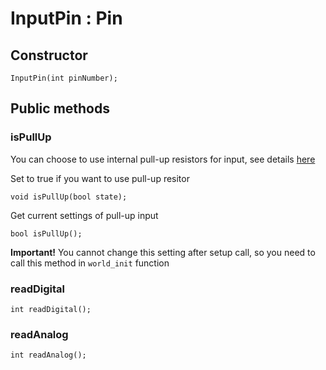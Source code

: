 # InputPin : Pin

## Constructor

    InputPin(int pinNumber);

## Public methods

### isPullUp

You can choose to use internal pull-up resistors for input, 
see details [here](http://arduino.cc/en/Tutorial/InputPullupSerial)

Set to true if you want to use pull-up resitor

    void isPullUp(bool state);

Get current settings of pull-up input

    bool isPullUp();
    
**Important!** You cannot change this setting after setup call, so you need to call this method in `world_init` function

### readDigital

    int readDigital();
    
### readAnalog

    int readAnalog();
